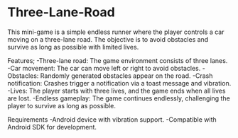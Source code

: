 # Three-Lane-Road
This mini-game is a simple endless runner where the player controls a car moving on a three-lane road. The objective is to avoid obstacles and survive as long as possible with limited lives.

Features;
-Three-lane road: The game environment consists of three lanes.
-Car movement: The car can move left or right to avoid obstacles.
-Obstacles: Randomly generated obstacles appear on the road.
-Crash notification: Crashes trigger a notification via a toast message and vibration.
-Lives: The player starts with three lives, and the game ends when all lives are lost.
-Endless gameplay: The game continues endlessly, challenging the player to survive as long as possible.

Requirements
-Android device with vibration support.
-Compatible with Android SDK for development.

